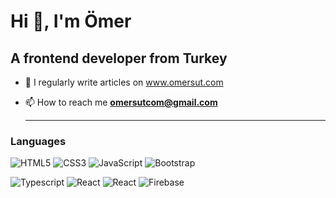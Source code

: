 # Hi 👋, I'm Ömer
## A frontend developer from Turkey

- 📝 I regularly write articles on www.omersut.com

- 📫 How to reach me **omersutcom@gmail.com**
  
  ---

<h3 align="left">Languages  </h3>
  
![HTML5](https://img.shields.io/badge/html5-%23E34F26.svg?style=for-the-badge&logo=html5&logoColor=white)
![CSS3](https://img.shields.io/badge/css3-%231572B6.svg?style=for-the-badge&logo=css3&logoColor=white)
![JavaScript](https://img.shields.io/badge/javascript-%23323330.svg?style=for-the-badge&logo=javascript&logoColor=%23F7DF1E)
![Bootstrap](https://img.shields.io/badge/bootstrap-%23563D7C.svg?style=for-the-badge&logo=bootstrap&logoColor=white)


![Typescript](https://img.shields.io/badge/TypeScript-007ACC?style=for-the-badge&logo=typescript&logoColor=white)
![React](https://img.shields.io/badge/react-%2320232a.svg?style=for-the-badge&logo=react&logoColor=%2361DAFB)
![React](https://img.shields.io/badge/redux-%2320232a.svg?style=for-the-badge&logo=redux&logoColor=%2361DAFB)
![Firebase](https://img.shields.io/badge/firebase-%23039BE5.svg?style=for-the-badge&logo=firebase)





